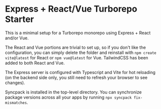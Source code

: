 # Express + React/Vue Turborepo Starter

This is a minimal setup for a Turborepo monorepo using Express + React and/or Vue.

The React and Vue portions are trivial to set up, so if you don't like the configuration, you can simply delete the folder and reinstall with `npm create vite@latest` for React or `npm vue@latest` for Vue. TailwindCSS has been added to both React and Vue.

The Express server is configured with Typescript and Vite for hot reloading (on the backend side only, you still need to refresh your browser to see changes).

Syncpack is installed in the top-level directory. You can synchronize package versions across all your apps by running `npx syncpack fix-mismatches`.

